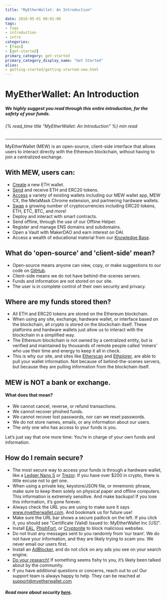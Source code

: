 ```yaml
---
title: "MyEtherWallet: An Introduction"

date: 2018-05-01 00:01:00
tags:
- faqs
- introduction
- intro
categories:
- [faqs]
- [get-started]
primary_category: get-started
primary_category_display_name: "Get Started"
alias:
- getting-started/getting-started-new.html
---
```





# __MyEtherWallet: An Introduction__
##### We highly suggest you read through this entire introduction, for the safety of your funds.
###### {% read_time title "MyEtherWallet: An Introduction" %} min read
***

MyEtherWallet (MEW) is an open-source, client-side interface that allows users to interact directly with the Ethereum blockchain, without having to join a centralized exchange.

## __With MEW, users can:__


* [Create][1] a new ETH wallet.
* [Send][2] and receive ETH and ERC20 tokens.
* [Access][3] a variety of existing wallets including our MEW wallet app, MEW CX, the MetaMask Chrome extension, and partnering hardware wallets.
* [Swap][4] a growing number of cryptocurrencies including ERC20 tokens, ETH, ETC, BTC, and more!
* Deploy and interact with smart contracts.
* Send offline, through the use of our Offline Helper.
* Register and manage ENS domains and subdomains.
* Open a Vault with MakerDAO and earn interest on DAI.
* Access a wealth of educational material from our [Knowledge Base][kb].

## __What do 'open-source' and 'client-side' mean?__

* Open-source means anyone can view, copy, or make suggestions to our code on [GitHub][5].
* Client-side means we do not have behind-the-scenes servers.
* Funds and information are not stored on our site.
* The user is in complete control of their own security and privacy.



## __Where are my funds stored then?__

* All ETH and ERC20 tokens are stored on the Ethereum blockchain.
* When using any site, exchange, hardware wallet, or interface based on the blockchain, all crypto is stored on the blockchain itself. These platforms and hardware wallets just allow us to interact with the blockchain in a simplified way.
* The Ethereum blockchain is not owned by a centralized entity, but is verified and maintained by thousands of remote people called 'miners' who use their time and energy to keep it all in check.
* This is why our site, and sites like [Etherscan][etherscan] and [Ethplorer][ethplorer], are able to pull your wallet information. Not because of behind-the-scenes servers, but because they are pulling information from the blockchain itself. 



## __MEW is NOT a bank or exchange.__
#### __What does that mean?__

* We cannot cancel, reverse, or refund transactions.
* We cannot recover phished funds.
* We cannot recover lost passwords, nor can we reset passwords.
* We do not store names, emails, or any information about our users.
* The only one who has access to your funds is you. 


<div class="reminder">
Let’s just say that one more time: 
You’re in charge of your own funds and information.
</div>


## __How do I remain secure?__

* The most secure way to access your funds is through a hardware wallet, like a [Ledger Nano S][ledger] or [Trezor][trezor]. If you have over $200 in crypto, there is little excuse not to get one.
* When using a private key, keystore/JSON file, or mnemonic phrase, make sure to keep them solely on physical paper and offline computers. This information is extremely sensitive. And make backups! If you lose this information, it’s gone forever.
* Always check the URL you are using to make sure it says www.myetherwallet.com. And bookmark us for future use!
* Make sure the URL bar shows a secure padlock on the left. If you click it, you should see "Certificate (Valid) Issued to: MyEtherWallet Inc [US]".
* Install [EAL][EAL], [PhishFort][PhishFort], or [Cryptonite][Cryptonite] to block malicious websites.
* Do not trust any messages sent to you randomly from ‘our team’. We do not have your information, and they are likely trying to scam you. We never email our users first. 
* Install an [AdBlocker][13], and do not click on any ads you see on your search engine.
* [Do your research!][14] If something seems fishy to you, it’s likely been talked about by the community.
* If you have additional questions or concerns, reach out to us! Our support team is always happy to help. They can be reached at support@myetherwallet.com


##### Read more about security [here][15].


[1]: /@@@@@@/getting-started/how-to-create-a-wallet/
[2]: /@@@@@@/transactions/how-to-send-a-transaction/
[3]: /@@@@@@/getting-started/how-to-access-your-wallet/
[4]: /@@@@@@/swap/swapping-via-kyber-bity-changelly/
[5]: https://github.com/MyEtherWallet
[etherscan]: https://etherscan.io/
[ethplorer]: https://ethplorer.io
[ledger]: https://www.ledger.com/?r=fa4b
[trezor]: https://trezor.io/?offer_id=12&aff_id=2029
[EAL]: https://chrome.google.com/webstore/detail/etheraddresslookup/pdknmigbbbhmllnmgdfalmedcmcefdfn
[PhishFort]: https://chrome.google.com/webstore/detail/phishfort-protect/bdiohckpogchppdldbckcdjlklanhkfc
[Cryptonite]: https://chrome.google.com/webstore/detail/cryptonite-by-metacert/keghdcpemohlojlglbiegihkljkgnige
[13]: https://chrome.google.com/webstore/detail/ublock-origin/cjpalhdlnbpafiamejdnhcphjbkeiagm?hl=en
[14]: http://google.com
[15]: /@@@@@@/security-and-privacy/pro-tips-how-to-avoid-phishing-scams/
[kb]: https://kb.myetherwallet.com/